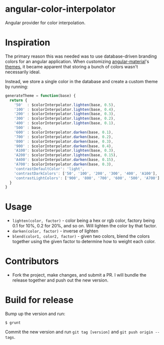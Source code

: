 # angular-color-interpolator
Angular provider for color interpolation.

# Inspiration
The primary reason this was needed was to use database-driven branding colors for an angular application.
When customizing [angular-material](https://material.angularjs.org/)'s [themes](https://material.angularjs.org/latest/#/Theming/01_introduction), it became apparent that storing a bunch of colors wasn't necessarily ideal.

Instead, we store a single color in the database and create a custom theme by running:
```javascript
generateTheme = function(base) {
  return {
    '50'  : $colorInterpolator.lighten(base, 0.5),
    '100' : $colorInterpolator.lighten(base, 0.4),
    '200' : $colorInterpolator.lighten(base, 0.3),
    '300' : $colorInterpolator.lighten(base, 0.2),
    '400' : $colorInterpolator.lighten(base, 0.1),
    '500' : base,
    '600' : $colorInterpolator.darken(base, 0.1),
    '700' : $colorInterpolator.darken(base, 0.2),
    '800' : $colorInterpolator.darken(base, 0.3),
    '900' : $colorInterpolator.darken(base, 0.4),
    'A100': $colorInterpolator.lighten(base, 0.3),
    'A200': $colorInterpolator.lighten(base, 0.15),
    'A400': $colorInterpolator.darken(base, 0.15),
    'A700': $colorInterpolator.darken(base, 0.3),
    'contrastDefaultColor': 'light',
    'contrastDarkColors': ['50', '100', '200', '300', '400', 'A100'],
    'contrastLightColors': ['900', '800', '700', '600', '500', 'A700']
  }
}
```

# Usage
* `lighten(color, factor)` - color being a hex or rgb color, factory being 0.1 for 10%, 0.2 for 20%, and so on. Will lighten the color by that factor.
* `darken(color, factor)` - inverse of lighten
* `blend(color1, color2, factor)` - given two colors, blend the colors together using the given factor to determine how to weight each color.

# Contributors
* Fork the project, make changes, and submit a PR. I will bundle the release together and push out the new version.

# Build for release
Bump up the version and run:
```
$ grunt
```
Commit the new version and run `git tag [version]` and `git push origin --tags`.
